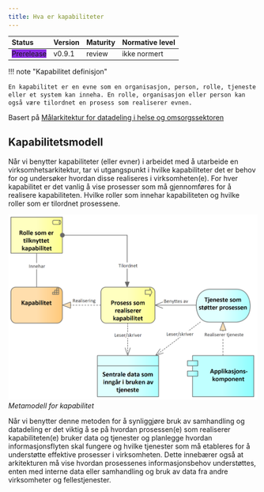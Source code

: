 ```yaml
---
title: Hva er kapabiliteter
---
```


| Status | Version | Maturity | Normative level |
|:-------------|:------------------|:------|:-------|
| <span style="background-color:BlueViolet">Prerelease</span>  | v0.9.1 | review  | ikke normert |

!!! note "Kapabilitet definisjon"

    En kapabilitet er en evne som en organisasjon, person, rolle, tjeneste eller et system kan inneha. En rolle, organisasjon eller person kan også være tilordnet en prosess som realiserer evnen.

Basert på [Målarkitektur for datadeling i helse og omsorgssektoren](https://www.ehelse.no/standardisering/standarder/malarkitektur-for-datadeling-i-helse-og-omsorgssektoren)

## Kapabilitetsmodell

Når vi benytter kapabiliteter (eller evner) i arbeidet med å utarbeide en virksomhetsarkitektur, tar vi utgangspunkt i hvilke kapabiliteter det er behov for og undersøker hvordan disse realiseres i virksomheten(e). For hver kapabilitet er det vanlig å vise prosesser som må gjennomføres for å realisere kapabiliteten. Hvilke roller som innehar kapabiliteten og hvilke roller som er tilordnet prosessene.

[![Modell som viser metamodell for kapabiliteter. Archimate modell.](../img/kapabilitet.png)](../img/kapabilitet.png)
*Metamodell for kapabilitet*

Når vi benytter denne metoden for å synliggjøre bruk av samhandling og datadeling er det viktig å se på hvordan prosessen(e) som realiserer kapabiliteten(e) bruker data og tjenester og planlegge hvordan informasjonsflyten skal fungere og hvilke tjenester som må etableres for å understøtte effektive prosesser i virksomheten. Dette innebærer også at arkitekturen må vise hvordan prosessenes informasjonsbehov understøttes, enten med interne data eller samhandling og bruk av data fra andre virksomheter og fellestjenester.
